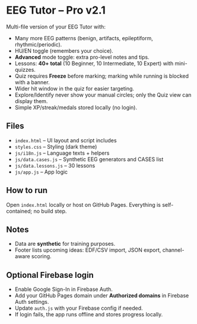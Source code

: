 # EEG Tutor – Pro v2.1

Multi-file version of your EEG Tutor with:
- Many more EEG patterns (benign, artifacts, epileptiform, rhythmic/periodic).
- HU/EN toggle (remembers your choice).
- **Advanced** mode toggle: extra pro-level notes and tips.
- Lessons: **40+ total** (10 Beginner, 10 Intermediate, 10 Expert) with mini-quizzes.
- Quiz requires **Freeze** before marking; marking while running is blocked with a banner.
- Wider hit window in the quiz for easier targeting.
- Explore/Identify never show your manual circles; only the Quiz view can display them.
- Simple XP/streak/medals stored locally (no login).

## Files
- `index.html` – UI layout and script includes
- `styles.css` – Styling (dark theme)
- `js/i18n.js` – Language texts + helpers
- `js/data.cases.js` – Synthetic EEG generators and CASES list
- `js/data.lessons.js` – 30 lessons
- `js/app.js` – App logic

## How to run
Open `index.html` locally or host on GitHub Pages. Everything is self-contained; no build step.

## Notes
- Data are **synthetic** for training purposes.
- Footer lists upcoming ideas: EDF/CSV import, JSON export, channel-aware scoring.


## Optional Firebase login
- Enable Google Sign-In in Firebase Auth.
- Add your GitHub Pages domain under **Authorized domains** in Firebase Auth settings.
- Update `auth.js` with your Firebase config if needed.
- If login fails, the app runs offline and stores progress locally.
